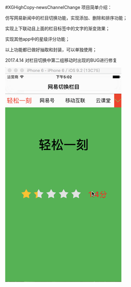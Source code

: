 #XGHighCopy-newsChannelChange
项目简单介绍：

仿写网易新闻中的栏目切换功能，实现添加、删除和排序功能；

实现上下联动且上面的栏目标签中的文字的渐变效果；

实现其他app中的星级评分功能；

以上功能都已做好抽取和封装，可以单独使用；

2017.4.14 对栏目切换中第二组移动时出现的BUG进行修复

![image](https://github.com/xinyu1105/XGHighCopy-newsChannelChange/raw/master/高仿网易新闻切换栏目及星级评分.gif)
